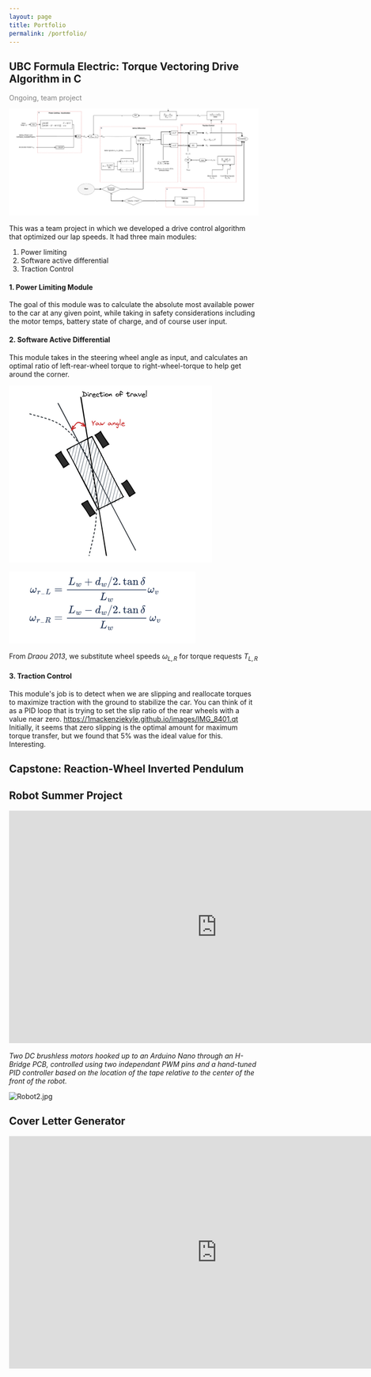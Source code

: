 ```yaml
---
layout: page
title: Portfolio
permalink: /portfolio/
---
```



## UBC Formula Electric: Torque Vectoring Drive Algorithm in C 

<text style="color : gray">Ongoing, team project</text>

![picture 1](images/c22f49f8fb6b99d68cafc8f31db64a142c95411c8fe8ccecd3ccf0c5e1ef9d88.png)  

This was a team project in which we developed a drive control algorithm that optimized our lap speeds. It had three main modules: 

1. Power limiting 
2. Software active differential 
3. Traction Control

####  1. Power Limiting Module

The goal of this module was to calculate the absolute most available power to the car at any given point, while taking in safety considerations including the motor temps, battery state of charge, and of course user input. 

#### 2. Software Active Differential 

This module takes in the steering wheel angle as input, and calculates an optimal ratio of left-rear-wheel torque to right-wheel-torque to help get around the corner. 

![picture 2](images/5c7c8663969ffe99bddc1840975ae27b93877c60bee5531a2cc3db1bc2c2a256.png)  

![picture 3](images/576b8e67f3ea7d8eb861f3be09261e5d90aed0cc396bea8e645b7927df15369c.png)  

From *Draou 2013*, we substitute wheel speeds $\omega_{L,R}$ for torque requests $T_{L,R}$ 

#### 3. Traction Control 

This module's job is to detect when we are slipping and reallocate torques to maximize traction with the ground to stabilize the car. You can think of it as a PID loop that is trying to set the slip ratio of the rear wheels with a value near zero. 
https://1mackenziekyle.github.io/images/IMG_8401.qt
Initially, it seems that zero slipping is the optimal amount for maximum torque transfer, but we found that 5% was the ideal value for this. Interesting. 

## Capstone: Reaction-Wheel Inverted Pendulum

## Robot Summer Project

<iframe width="840" height="470" src="https://www.youtube.com/embed/xE1HmceWWKg" frameborder="0" allowfullscreen></iframe>

*Two DC brushless motors hooked up to an Arduino Nano through an H-Bridge PCB, controlled using two independant PWM pins and a hand-tuned PID controller based on the location of the tape relative to the center of the front of the robot.*

![Robot2.jpg](images/robot2.jpg)

## Cover Letter Generator

<iframe width="840" height="470" src="https://www.youtube.com/embed/SVqlR_FcmrA" frameborder="0" allowfullscreen></iframe>
